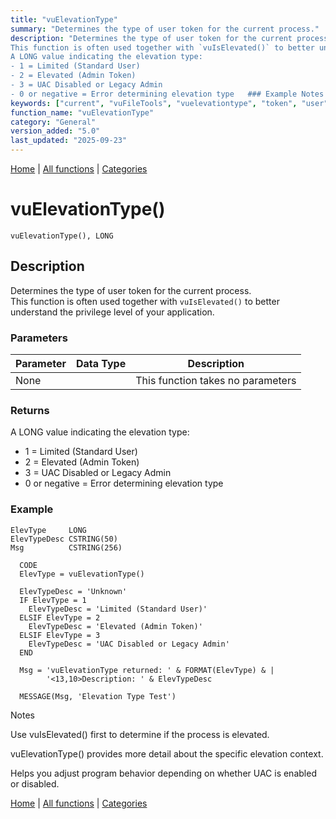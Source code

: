 ```yaml
---
title: "vuElevationType"
summary: "Determines the type of user token for the current process."
description: "Determines the type of user token for the current process.  
This function is often used together with `vuIsElevated()` to better understand the privilege level of your application. ### Parameters ### Returns
A LONG value indicating the elevation type:  
- 1 = Limited (Standard User)  
- 2 = Elevated (Admin Token)  
- 3 = UAC Disabled or Legacy Admin  
- 0 or negative = Error determining elevation type   ### Example Notes Use vuIsElevated() first to determine if the process is elevated. vuElevationType() provides more detail about the specific elevation context. Helps you adjust program behavior depending on whether UAC is enabled or disabled. [Home](../index.md) | [All functions](index.md) | [Categories](../categories/index.md)"
keywords: ["current", "vuFileTools", "vuelevationtype", "token", "user", "type", "general", "Clarion", "determines", "Windows", "process"]
function_name: "vuElevationType"
category: "General"
version_added: "5.0"
last_updated: "2025-09-23"
---
```


[Home](../index.md) | [All functions](index.md) | [Categories](../categories/index.md)

# vuElevationType()

```Prototype
vuElevationType(), LONG
```


## Description
Determines the type of user token for the current process.  
This function is often used together with `vuIsElevated()` to better understand the privilege level of your application.

### Parameters

| Parameter | Data Type | Description |
|-----------|-----------|-------------|
| None      |          | This function takes no parameters |

### Returns
A LONG value indicating the elevation type:  
- 1 = Limited (Standard User)  
- 2 = Elevated (Admin Token)  
- 3 = UAC Disabled or Legacy Admin  
- 0 or negative = Error determining elevation type  

### Example

```Clarion
ElevType     LONG
ElevTypeDesc CSTRING(50)
Msg          CSTRING(256)

  CODE
  ElevType = vuElevationType()

  ElevTypeDesc = 'Unknown'
  IF ElevType = 1
    ElevTypeDesc = 'Limited (Standard User)'
  ELSIF ElevType = 2
    ElevTypeDesc = 'Elevated (Admin Token)'
  ELSIF ElevType = 3
    ElevTypeDesc = 'UAC Disabled or Legacy Admin'
  END

  Msg = 'vuElevationType returned: ' & FORMAT(ElevType) & |
        '<13,10>Description: ' & ElevTypeDesc

  MESSAGE(Msg, 'Elevation Type Test')

```
Notes

Use vuIsElevated() first to determine if the process is elevated.

vuElevationType() provides more detail about the specific elevation context.

Helps you adjust program behavior depending on whether UAC is enabled or disabled.

[Home](../index.md) | [All functions](index.md) | [Categories](../categories/index.md)
